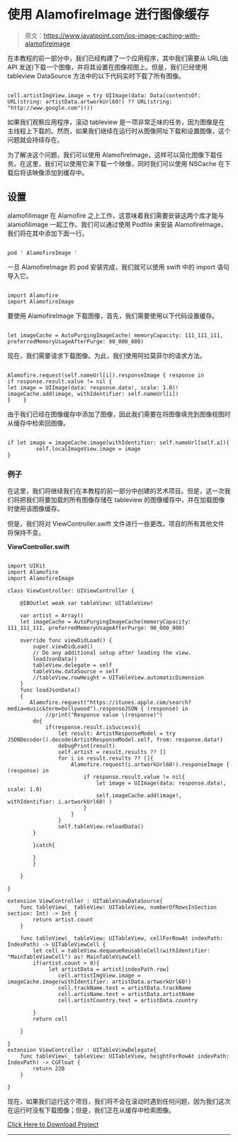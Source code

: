 # 使用 AlamofireImage 进行图像缓存

> 原文：<https://www.javatpoint.com/ios-image-caching-with-alamofireimage>

在本教程的前一部分中，我们已经构建了一个应用程序，其中我们需要从 URL(由 API 发送)下载一个图像，并将其设置在图像视图上。但是，我们已经使用 tableview DataSource 方法中的以下代码实时下载了所有图像。

```

cell.artistImgView.image = try UIImage(data: Data(contentsOf: URL(string: artistData.artworkUrl60!) ?? URL(string: "http://www.google.com")!))

```

如果我们观察应用程序，滚动 tableview 是一项非常乏味的任务，因为图像是在主线程上下载的。然而，如果我们继续在运行时从图像网址下载和设置图像，这个问题就会持续存在。

为了解决这个问题，我们可以使用 AlamofireImage，这样可以简化图像下载任务。在这里，我们可以使用它来下载一个映像，同时我们可以使用 NSCache 在下载后将该映像添加到缓存中。

## 设置

alamofilimage 在 Alamofire 之上工作，这意味着我们需要安装这两个库才能与 alamofilimage 一起工作。我们可以通过使用 Podfile 来安装 AlamofireImage，我们将在其中添加下面一行。

```

pod ' AlamofireImage '

```

一旦 AlamofireImage 的 pod 安装完成，我们就可以使用 swift 中的 import 语句导入它。

```

import Alamofire
import AlamofireImage

```

要使用 AlamofireImage 下载图像，首先，我们需要使用以下代码设置缓存。

```

let imageCache = AutoPurgingImageCache( memoryCapacity: 111_111_111, preferredMemoryUsageAfterPurge: 90_000_000)

```

现在，我们需要请求下载图像。为此，我们使用阿拉莫菲尔的请求方法。

```

Alamofire.request(self.nameUrl[i]).responseImage { response in                    
if response.result.value != nil {                        
let image = UIImage(data: response.data!, scale: 1.0)!                        imageCache.add(image, withIdentifier: self.nameUrl[i])                    }    }

```

由于我们已经在图像缓存中添加了图像，因此我们需要在将图像填充到图像视图时从缓存中检索回图像。

```

if let image = imageCache.image(withIdentifier: self.nameUrl[self.a]){   
         self.localImageView.image = image        
}

```

### 例子

在这里，我们将继续我们在本教程的前一部分中创建的艺术项目。但是，这一次我们将把我们将要加载的所有图像存储在 tableview 的图像缓存中，并在加载图像时使用该图像缓存。

但是，我们将对 ViewController.swift 文件进行一些更改。项目的所有其他文件将保持不变。

**ViewController.swift**

```

import UIKit
import Alamofire
import AlamofireImage

class ViewController: UIViewController {

    @IBOutlet weak var tableView: UITableView!

    var artist = Array()
    let imageCache = AutoPurgingImageCache(memoryCapacity: 111_111_111, preferredMemoryUsageAfterPurge: 90_000_000)

    override func viewDidLoad() {
        super.viewDidLoad()
        // Do any additional setup after loading the view.
        loadJsonData()
        tableView.delegate = self
        tableView.dataSource = self
        //tableView.rowHeight = UITableView.automaticDimension
    }
    func loadJsonData()
    {
       Alamofire.request("https://itunes.apple.com/search?media=music&term=bollywood").responseJSON { (response) in
            //print("Response value \(response)")
        do{
            if(response.result.isSuccess){
                let result: ArtistResponseModel = try JSONDecoder().decode(ArtistResponseModel.self, from: response.data!)
                debugPrint(result)
                self.artist = result.results ?? []
                for i in result.results ?? []{
                    Alamofire.request(i.artworkUrl60!).responseImage { (response) in
                        if response.result.value != nil{
                            let image = UIImage(data: response.data!, scale: 1.0)
                            self.imageCache.add(image!, withIdentifier: i.artworkUrl60! )
                        }
                    }
                }
                self.tableView.reloadData()
        }

        }catch{

        }
        }

    }

}

extension ViewController : UITableViewDataSource{
    func tableView(_ tableView: UITableView, numberOfRowsInSection section: Int) -> Int {
        return artist.count
    }

    func tableView(_ tableView: UITableView, cellForRowAt indexPath: IndexPath) -> UITableViewCell {
        let cell = tableView.dequeueReusableCell(withIdentifier: "MainTableViewCell") as! MainTableViewCell
        if(artist.count > 0){
             let artistData = artist[indexPath.row]
                cell.artistImgView.image = imageCache.image(withIdentifier: artistData.artworkUrl60!)
                cell.trackName.text = artistData.trackName
                cell.artisName.text = artistData.artistName
                cell.artistCountry.text = artistData.country

        }
        return cell

    }

}
extension ViewController : UITableViewDelegate{
    func tableView(_ tableView: UITableView, heightForRowAt indexPath: IndexPath) -> CGFloat {
        return 220
    }

} 
```

现在，如果我们运行这个项目，我们将不会在滚动时遇到任何问题，因为我们这次在运行时没有下载图像；但是，我们正在从缓存中检索图像。

[Click Here to Download Project](https://static.javatpoint.com/tutorial/ios/download/ArtistProject-ImageCache.zip)

* * *